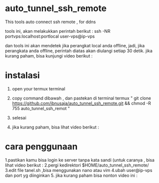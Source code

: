 # auto_tunnel_ssh_remote
This tools auto connect ssh remote , for ddns 

tools ini, akan melakukkan perintah berikut :
ssh -NR portvps:localhost:portlocal user-vps@ip-vps

dan tools ini akan mendetek jika perangkat local anda offline, 
jadi, jika perangkata anda offline, perintah diatas akan diulangi setiap 30 detik.
jika kurang paham, bisa kunjungi video berikut : 


# instalasi 
1. open your termux terminal 
2. copy command dibawah , dan pastekan di terminal termux
" git clone https://github.com/ibnusaja/auto_tunnel_ssh_remote.git && chmod -R 755 auto_tunnel_ssh_remot "

3. selesai
4. jika kurang paham, bisa lihat video berikut : 

# cara penggunaan 
1.pastikan kamu bisa login ke server tanpa kata sandi (untuk caranya , bisa lihat video berikut : 
2.pergi kedirektori $HOME/auto_tunnel_ssh_remote/
3.edit file tanel.sh ,bisa menggunakan nano atau vim
4.ubah user@ip-vps dan port yg diinginkan 
5. jika kurang paham bisa nonton video ini : 



